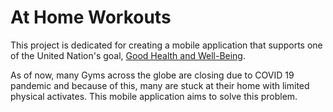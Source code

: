 # At Home Workouts

This project is dedicated for creating a mobile application that supports one of the United Nation's goal, [Good Health and Well-Being](https://www.un.org/sustainabledevelopment/health/).

As of now, many Gyms across the globe are closing due to COVID 19 pandemic and because of this, many are stuck at their home with limited physical activates. This mobile application aims to solve this problem.
